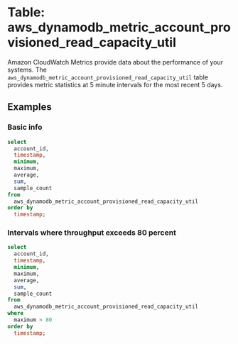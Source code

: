 # Table: aws_dynamodb_metric_account_provisioned_read_capacity_util

Amazon CloudWatch Metrics provide data about the performance of your systems. The `aws_dynamodb_metric_account_provisioned_read_capacity_util` table provides metric statistics at 5 minute intervals for the most recent 5 days.

## Examples

### Basic info

```sql
select
  account_id,
  timestamp,
  minimum,
  maximum,
  average,
  sum,
  sample_count
from
  aws_dynamodb_metric_account_provisioned_read_capacity_util
order by
  timestamp;
```

### Intervals where throughput exceeds 80 percent

```sql
select
  account_id,
  timestamp,
  minimum,
  maximum,
  average,
  sum,
  sample_count
from
  aws_dynamodb_metric_account_provisioned_read_capacity_util
where
  maximum > 80
order by
  timestamp;
```
